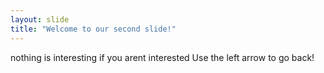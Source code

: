 ```yaml
---
layout: slide
title: "Welcome to our second slide!"
---
```

nothing is interesting if you arent interested 
Use the left arrow to go back!
